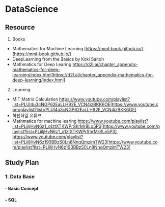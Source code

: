 # DataScience

## Resource

1. Books
- Mathematics for Machine Learning [https://mml-book.github.io/](https://mml-book.github.io/)
- DeepLearning from the Basics by Koki Saitoh
- Mathmatics for Deep Learing https://d2l.ai/chapter_appendix-mathematics-for-deep-learning/index.html[https://d2l.ai/chapter_appendix-mathematics-for-deep-learning/index.html]
2. Learning
- MIT Matrix Calculation https://www.youtube.com/playlist?list=PLUl4u3cNGP62EaLLH92E_VCN4izBKK6OE[https://www.youtube.com/playlist?list=PLUl4u3cNGP62EaLLH92E_VCN4izBKK6OE]
- 혁팬하임 유튜브
- Mathmatics for machine learing https://www.youtube.com/playlist?list=PLiiljHvN6z1_o1ztXTKWPrShrMrBLo5P3[https://www.youtube.com/playlist?list=PLiiljHvN6z1_o1ztXTKWPrShrMrBLo5P3], https://www.youtube.com/playlist?list=PLiiljHvN6z193BBzS0Ln8NnqQmzimTW23[https://www.youtube.com/playlist?list=PLiiljHvN6z193BBzS0Ln8NnqQmzimTW23]

## Study Plan

### 1. Data Base
#### - Basic Concept
#### - SQL
